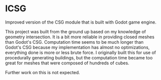 # ICSG
Improved version of the CSG module that is built with Godot game engine.

This project was built from the ground up based on my knowledge of geometry intersection. It is a bit more reliable in providing closed meshes than Godot's CSG. Computation time seems to be much longer than Godot's CSG because my implementation has almost no optimizations, everything done is more or less brute force. I originally built this for use of procedurally generating buildings, but the computation time became too great for meshes that were composed of hundreds of cubes.

Further work on this is not expected.

